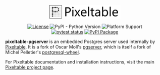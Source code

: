 <div align="center">
<img src="https://raw.githubusercontent.com/pixeltable/pixeltable/main/docs/resources/pixeltable-logo-large.png" alt="Pixeltable" width="45%" />
<p></p>


[![License](https://img.shields.io/badge/License-Apache%202.0-darkblue.svg)](https://opensource.org/licenses/Apache-2.0)
![PyPI - Python Version](https://img.shields.io/pypi/pyversions/pixeltable?logo=python&logoColor=white)
![Platform Support](https://img.shields.io/badge/platform-Linux%20%7C%20macOS%20%7C%20Windows-E5DDD4)
<br>
[![pytest status](https://github.com/pixeltable/pixeltable-pgserver/actions/workflows/build-and-test.yml/badge.svg)](https://github.com/pixeltable/pixeltable-pgserver/actions)
[![PyPI Package](https://img.shields.io/pypi/v/pixeltable-pgserver?color=4D148C)](https://pypi.org/project/pixeltable-pgserver/)
</div>

__pixeltable-pgserver__ is an embedded Postgres server used internally by [Pixeltable](https://github.com/pixeltable/pixeltable). It is a fork of Oscar Moll's [pgserver](https://github.com/orm011/pgserver), which is itself a fork of Michel Pelletier's [postgresql-wheel](https://github.com/michelp/postgresql-wheel).

For Pixeltable documentation and installation instructions, visit the main [Pixeltable project page](https://github.com/pixeltable/pixeltable).

